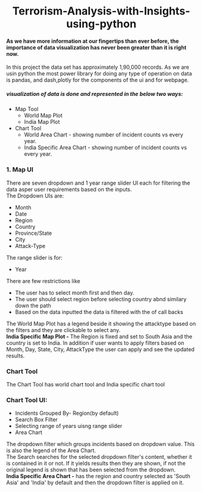 <html>
  <head>
  </head>
  <body>
    <center><h1>Terrorism-Analysis-with-Insights-using-python</h1></center>
    <h4>
      As we have more information at our fingertips than ever before, the importance of data visualization has never been greater than it is right now.
    </h4>
    <div>
    In this project the data set has approximately 1,90,000 records.
    As we are usin python the most power library for doing any type of operation on data is pandas, and     dash,plotly for the components of the ui and for webpage.
    </div>
    <h5>visualization of data is done and represented in the below two ways:</h5>
    <ul>
      <li>
        Map Tool
        <ul>
          <li>World Map Plot</li>
          <li>India Map Plot</li>
        </ul>
      </li>
      <li>
        Chart Tool
        <ul>
          <li>World Area Chart - showing number of incident counts vs every year.</li>
          <li>India Specific Area Chart - showing number of incident counts vs every year.</li>
        </ul>
      </li>
    </ul>
    <h3>1. Map UI</h3>
    <div>
      There are seven dropdown and 1 year range slider UI each for filtering the data asper user requirements based on the inputs.
    </div>
    <div>The Dropdown UIs are:
      <ul>
        <li>Month</li>
        <li>Date</li>
        <li>Region</li>
        <li>Country</li>
        <li>Province/State</li>
        <li>City</li>
        <li>Attack-Type</li>
      </ul>
      The range slider is for:
      <ul>
        <li>Year</li>
      </ul>
      There are few restrictions like 
      <ul>
        <li>The user has to select month first and then day.</li>
        <li>The user should select region before selecting country abnd similary down the path</li>
        <li>Based on the data inputted the data is filtered with the of call backs</li>
      </ul>
    </div>
    <div>
      The World Map Plot has a legend beside it showing the attacktype based on the filters and they are clickable to select any.
    </div>
    <div>
      <b>
        India Specific Map Plot -
      </b> 
      The Region is fixed and set to South Asia and the country is set to India.
      In addition if user wants to apply filters based on Month, Day, State, City, AttackType the user can apply and see the updated results.
    <div>
      <h3>Chart Tool</h3>
      <div>The Chart Tool has world chart tool and India specific chart tool</div>
      <h3>Chart Tool UI:</h3>
      <div>
        <ul>
          <li>Incidents Grouped By- Region(by default)</li>
          <li>Search Box Filter</li>
          <li>Selecting range of years uisng range slider</li>
          <li>Area Chart</li>
        </ul>
      </div>
      <div>
        The dropdown filter which groups incidents based on dropdown value. This is also the legend of the Area Chart.
      </div>
      <div>
        The Search searches for the selected dropdown filter's content, whether it is contained in it or not. If it yields results then they are shown, if not the original legend is shown that has been selected from the dropdown.
      </div>
      <div>
        <b>India Specific Area Chart -</b> has the region and country selected as 'South Asia' and 'India' by default and then the dropdown filter is applied on it.
      </div>
    </div>
    
  </body>
</html>
